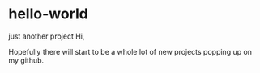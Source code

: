 # hello-world
just another project
Hi,

Hopefully there will start to be a whole lot of new projects popping up on my github.
